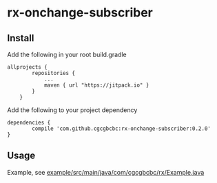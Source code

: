 # rx-onchange-subscriber

## Install

Add the following in your root build.gradle
```
allprojects {
		repositories {
			...
			maven { url "https://jitpack.io" }
		}
	}
```

Add the following to your project dependency
```
dependencies {
		compile 'com.github.cgcgbcbc:rx-onchange-subscriber:0.2.0'
}
```

## Usage

Example, see [example/src/main/java/com/cgcgbcbc/rx/Example.java](example/src/main/java/com/cgcgbcbc/rx/Example.java)
